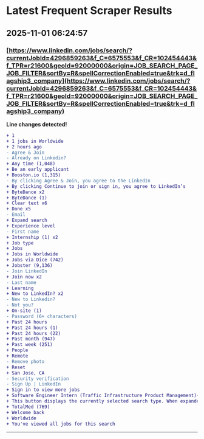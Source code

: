 # Latest Frequent Scraper Results

## 2025-11-01 06:24:57

### [https://www.linkedin.com/jobs/search/?currentJobId=4296859263&f_C=6575553&f_CR=102454443&f_TPR=r21600&geoId=92000000&origin=JOB_SEARCH_PAGE_JOB_FILTER&sortBy=R&spellCorrectionEnabled=true&trk=d_flagship3_company](https://www.linkedin.com/jobs/search/?currentJobId=4296859263&f_C=6575553&f_CR=102454443&f_TPR=r21600&geoId=92000000&origin=JOB_SEARCH_PAGE_JOB_FILTER&sortBy=R&spellCorrectionEnabled=true&trk=d_flagship3_company)

**Line changes detected!**

```diff
+ 1
+ 1 jobs in Worldwide
+ 2 hours ago
- Agree & Join
- Already on Linkedin?
+ Any time (1,048)
+ Be an early applicant
+ Booston.io (1,315)
- By clicking Agree & Join, you agree to the LinkedIn
+ By clicking Continue to join or sign in, you agree to LinkedIn’s
+ ByteDance x2
+ ByteDance (1)
+ Clear text x6
+ Done x5
- Email
+ Expand search
+ Experience level
- First name
+ Internship (1) x2
+ Job type
+ Jobs
+ Jobs in Worldwide
+ Jobs via Dice (742)
+ Jobster (9,136)
- Join LinkedIn
+ Join now x2
- Last name
+ Learning
+ New to LinkedIn? x2
- New to Linkedin?
- Not you?
+ On-site (1)
- Password (6+ characters)
+ Past 24 hours
+ Past 24 hours (1)
+ Past 24 hours (22)
+ Past month (947)
+ Past week (251)
+ People
+ Remote
- Remove photo
+ Reset
+ San Jose, CA
- Security verification
- Sign Up | LinkedIn
+ Sign in to view more jobs
+ Software Engineer Intern (Traffic Infrastructure Product Management)- 2026 Summer (BS/MS) x2
+ This button displays the currently selected search type. When expanded it provides a list of search options that will switch the search inputs to match the current selection.
+ TotalMed (769)
+ Welcome back
+ Worldwide
+ You've viewed all jobs for this search
```

---
